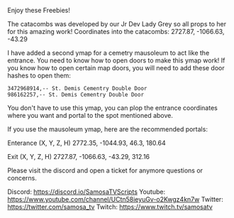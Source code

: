 Enjoy these Freebies!


The catacombs was developed by our Jr Dev Lady Grey so all props to her for this amazing work!
Coordinates into the catacombs: 2727.87, -1066.63, -43.29


I have added a second ymap for a cemetry mausoleum to act like the entrance. 
You need to know how to open doors to make this ymap work!
If you know how to open certain map doors, you will need to add these door hashes to open them:

	3472968914,-- St. Demis Cementry Double Door
	986162257,-- St. Demis Cementry Double Door

You don't have to use this ymap, you can plop the entrance coordinates where you want and portal to the spot mentioned above.



If you use the mausoleum ymap, here are the recommended portals:

Enterance (X, Y, Z, H)
2772.35, -1044.93, 46.3, 180.64

Exit (X, Y, Z, H)
2727.87, -1066.63, -43.29, 312.16



Please visit the discord and open a ticket for anymore questions or concerns.

Discord: https://discord.io/SamosaTVScripts
Youtube: https://www.youtube.com/channel/UCtn58ieyuGv-o2Kwgz4kn7w
Twitter: https://twitter.com/samosa_tv
Twitch: https://www.twitch.tv/samosatv